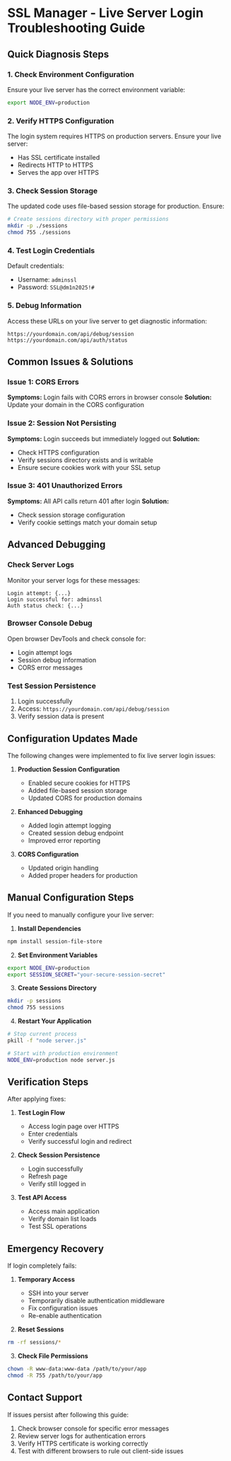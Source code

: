 # SSL Manager - Live Server Login Troubleshooting Guide

## Quick Diagnosis Steps

### 1. Check Environment Configuration
Ensure your live server has the correct environment variable:
```bash
export NODE_ENV=production
```

### 2. Verify HTTPS Configuration
The login system requires HTTPS on production servers. Ensure your live server:
- Has SSL certificate installed
- Redirects HTTP to HTTPS
- Serves the app over HTTPS

### 3. Check Session Storage
The updated code uses file-based session storage for production. Ensure:
```bash
# Create sessions directory with proper permissions
mkdir -p ./sessions
chmod 755 ./sessions
```

### 4. Test Login Credentials
Default credentials:
- Username: `adminssl`
- Password: `SSL@dm1n2025!#`

### 5. Debug Information
Access these URLs on your live server to get diagnostic information:

```
https://yourdomain.com/api/debug/session
https://yourdomain.com/api/auth/status
```

## Common Issues & Solutions

### Issue 1: CORS Errors
**Symptoms:** Login fails with CORS errors in browser console
**Solution:** Update your domain in the CORS configuration

### Issue 2: Session Not Persisting
**Symptoms:** Login succeeds but immediately logged out
**Solution:** 
- Check HTTPS configuration
- Verify sessions directory exists and is writable
- Ensure secure cookies work with your SSL setup

### Issue 3: 401 Unauthorized Errors
**Symptoms:** All API calls return 401 after login
**Solution:**
- Check session storage configuration
- Verify cookie settings match your domain setup

## Advanced Debugging

### Check Server Logs
Monitor your server logs for these messages:
```
Login attempt: {...}
Login successful for: adminssl
Auth status check: {...}
```

### Browser Console Debug
Open browser DevTools and check console for:
- Login attempt logs
- Session debug information
- CORS error messages

### Test Session Persistence
1. Login successfully
2. Access: `https://yourdomain.com/api/debug/session`
3. Verify session data is present

## Configuration Updates Made

The following changes were implemented to fix live server login issues:

1. **Production Session Configuration**
   - Enabled secure cookies for HTTPS
   - Added file-based session storage
   - Updated CORS for production domains

2. **Enhanced Debugging**
   - Added login attempt logging
   - Created session debug endpoint
   - Improved error reporting

3. **CORS Configuration**
   - Updated origin handling
   - Added proper headers for production

## Manual Configuration Steps

If you need to manually configure your live server:

1. **Install Dependencies**
```bash
npm install session-file-store
```

2. **Set Environment Variables**
```bash
export NODE_ENV=production
export SESSION_SECRET="your-secure-session-secret"
```

3. **Create Sessions Directory**
```bash
mkdir -p sessions
chmod 755 sessions
```

4. **Restart Your Application**
```bash
# Stop current process
pkill -f "node server.js"

# Start with production environment
NODE_ENV=production node server.js
```

## Verification Steps

After applying fixes:

1. **Test Login Flow**
   - Access login page over HTTPS
   - Enter credentials
   - Verify successful login and redirect

2. **Check Session Persistence**
   - Login successfully
   - Refresh page
   - Verify still logged in

3. **Test API Access**
   - Access main application
   - Verify domain list loads
   - Test SSL operations

## Emergency Recovery

If login completely fails:

1. **Temporary Access**
   - SSH into your server
   - Temporarily disable authentication middleware
   - Fix configuration issues
   - Re-enable authentication

2. **Reset Sessions**
```bash
rm -rf sessions/*
```

3. **Check File Permissions**
```bash
chown -R www-data:www-data /path/to/your/app
chmod -R 755 /path/to/your/app
```

## Contact Support

If issues persist after following this guide:
1. Check browser console for specific error messages
2. Review server logs for authentication errors
3. Verify HTTPS certificate is working correctly
4. Test with different browsers to rule out client-side issues